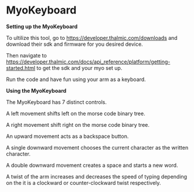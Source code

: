 # MyoKeyboard

<b>Setting up the MyoKeyboard</b>

To ultilize this tool, go to https://developer.thalmic.com/downloads and download their sdk and firmware for you desired device. 

Then navigate to https://developer.thalmic.com/docs/api_reference/platform/getting-started.html to get the sdk and your myo set up. 

Run the code and have fun using your arm as a keyboard.


<b>Using the MyoKeyboard</b>

The MyoKeyboard has 7 distinct controls.

A left movement shifts left on the morse code binary tree.

A right movement shift right on the morse code binary tree. 

An upward movement acts as a backspace button.

A single downward movement chooses the current character as the written character.

A double downward movement creates a space and starts a new word.

A twist of the arm increases and decreases the speed of typing depending on the it is a clockward or counter-clockward twist respectively. 
